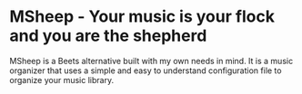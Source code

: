 # MSheep - Your music is your flock and you are the shepherd

MSheep is a Beets alternative built with my own needs in mind. It is a music organizer that uses a simple and easy to understand configuration file to organize your music library.
